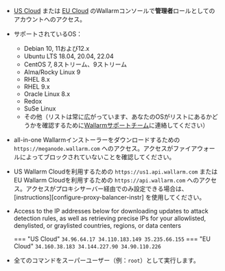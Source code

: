 * [US Cloud](https://us1.my.wallarm.com/) または [EU Cloud](https://my.wallarm.com/) のWallarmコンソールで**管理者**ロールとしてのアカウントへのアクセス。
* サポートされているOS：

    * Debian 10, 11および12.x
    * Ubuntu LTS 18.04, 20.04, 22.04
    * CentOS 7, 8ストリーム、9ストリーム
    * Alma/Rocky Linux 9
    * RHEL 8.x
    * RHEL 9.x
    * Oracle Linux 8.x
    * Redox
    * SuSe Linux
    * その他（リストは常に広がっています、あなたのOSがリストにあるかどうかを確認するために[Wallarmサポートチーム](mailto:support@wallarm.com)に連絡してください）

* all-in-one Wallarmインストーラーをダウンロードするための `https://meganode.wallarm.com` へのアクセス。アクセスがファイアウォールによってブロックされていないことを確認してください。
* US Wallarm Cloudを利用するための `https://us1.api.wallarm.com` または EU Wallarm Cloudを利用するための `https://api.wallarm.com` へのアクセス。アクセスがプロキシサーバー経由でのみ設定できる場合は、[instructions][configure-proxy-balancer-instr] を使用してください。
* Access to the IP addresses below for downloading updates to attack detection rules, as well as retrieving precise IPs for your allowlisted, denylisted, or graylisted countries, regions, or data centers

    === "US Cloud"
        ```
        34.96.64.17
        34.110.183.149
        35.235.66.155
        ```
    === "EU Cloud"
        ```
        34.160.38.183
        34.144.227.90
        34.90.110.226
        ```
* 全てのコマンドをスーパーユーザー（例：`root`）として実行します。